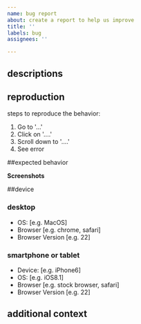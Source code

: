 ```yaml
---
name: bug report
about: create a report to help us improve
title: ''
labels: bug
assignees: ''

---
```


## descriptions
<!-- please describe what the bug does in one or two short sentences. -->

## reproduction
<!-- please describe the steps necessary to reproduce the unwanted behaviour -->
steps to reproduce the behavior:
1. Go to '...'
2. Click on '....'
3. Scroll down to '....'
4. See error

##expected behavior
<!-- please describe what you expected instead -->

**Screenshots**
<!-- if posssible, add screensots to help explain your problem.--> 

##device
### desktop
<!-- if you used a desktop device, please tell us: --> 
 - OS: [e.g. MacOS]
 - Browser [e.g. chrome, safari]
 - Browser Version [e.g. 22]

### smartphone or tablet
<!-- if you used a mobile device, please tell us: --> 
 - Device: [e.g. iPhone6]
 - OS: [e.g. iOS8.1]
 - Browser [e.g. stock browser, safari]
 - Browser Version [e.g. 22]

## additional context
<!-- if there is anything else that might be of interest, please tell us here -->
